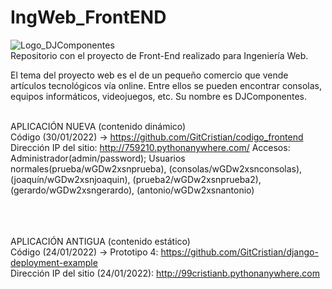 # IngWeb_FrontEND
![Logo_DJComponentes](https://user-images.githubusercontent.com/79966138/150767044-57faab2a-42c8-4adb-9a07-edf66946bc4c.JPG) <br>
Repositorio con el proyecto de Front-End realizado para Ingeniería Web. 

El tema del proyecto web es el de un pequeño comercio que vende artículos tecnológicos vía online. Entre ellos se pueden encontrar consolas, equipos informáticos, videojuegos, etc. Su nombre es DJComponentes.<br><br>

APLICACIÓN NUEVA (contenido dinámico) <br>
Código (30/01/2022) -> https://github.com/GitCristian/codigo_frontend
Dirección IP del sitio: http://759210.pythonanywhere.com/
Accesos: Administrador(admin/password); Usuarios normales(prueba/wGDw2xsnprueba), (consolas/wGDw2xsnconsolas), (joaquín/wGDw2xsnjoaquin), (prueba2/wGDw2xsnprueba2), (gerardo/wGDw2xsngerardo), (antonio/wGDw2xsnantonio)
<br><br><br><br>

APLICACIÓN ANTIGUA (contenido estático) <br>
Código (24/01/2022) -> Prototipo 4: https://github.com/GitCristian/django-deployment-example <br>
Dirección IP del sitio (24/01/2022): http://99cristianb.pythonanywhere.com





